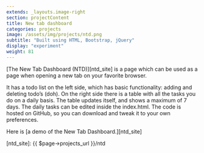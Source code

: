 ```yaml
---
extends: _layouts.image-right
section: projectContent
title: New tab dashboard
categories: projects
image: /assets/img/projects/ntd.png
subtitle: "Built using HTML, Bootstrap, jQuery"
display: "experiment"
weight: 81
---
```


[The New Tab Dashboard (NTD)][ntd_site] is a page which can be used as a page when opening a new tab on your favorite browser.

It has a todo list on the left side, which has basic functionality: adding and deleting todo’s (doh). On the right side there is a table with all the tasks you do on a daily basis. The table updates itself, and shows a maximum of 7 days. The daily tasks can be edited inside the index.html. The code is hosted on GitHub, so you can download and tweak it to your own preferences.

Here is [a demo of the New Tab Dashboard.][ntd_site]

[ntd_site]: {{ $page->projects_url }}/ntd
